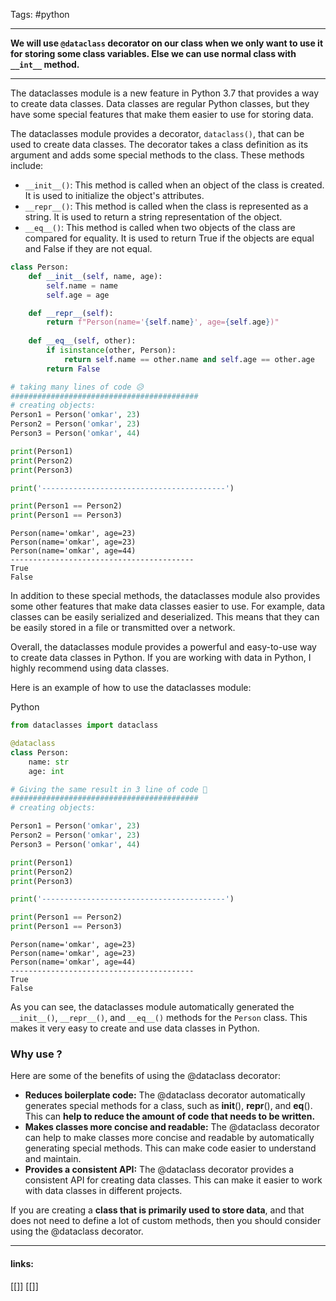 
Tags: #python 

------------------------------------------
**We will use `@dataclass` decorator on our class when we only want to use it for storing some class variables. Else we can use normal class with `__int__` method.**

----

The dataclasses module is a new feature in Python 3.7 that provides a way to create data classes. Data classes are regular Python classes, but they have some special features that make them easier to use for storing data.

The dataclasses module provides a decorator, `dataclass()`, that can be used to create data classes. The decorator takes a class definition as its argument and adds some special methods to the class. These methods include:

- `__init__()`: This method is called when an object of the class is created. It is used to initialize the object's attributes.
- `__repr__()`: This method is called when the class is represented as a string. It is used to return a string representation of the object.
- `__eq__()`: This method is called when two objects of the class are compared for equality. It is used to return True if the objects are equal and False if they are not equal.

```python
class Person:
    def __init__(self, name, age):
        self.name = name
        self.age = age

    def __repr__(self):
        return f"Person(name='{self.name}', age={self.age})"
    
    def __eq__(self, other):
        if isinstance(other, Person):
            return self.name == other.name and self.age == other.age
        return False

# taking many lines of code 😥
##########################################
# creating objects: 
Person1 = Person('omkar', 23)
Person2 = Person('omkar', 23)
Person3 = Person('omkar', 44)

print(Person1)
print(Person2)
print(Person3)

print('-----------------------------------------')

print(Person1 == Person2)  
print(Person1 == Person3)  

```

```output
Person(name='omkar', age=23) 
Person(name='omkar', age=23) 
Person(name='omkar', age=44) 
----------------------------------------- 
True 
False
```

In addition to these special methods, the dataclasses module also provides some other features that make data classes easier to use. For example, data classes can be easily serialized and deserialized. This means that they can be easily stored in a file or transmitted over a network.

Overall, the dataclasses module provides a powerful and easy-to-use way to create data classes in Python. If you are working with data in Python, I highly recommend using data classes.

Here is an example of how to use the dataclasses module:

Python

```python
from dataclasses import dataclass

@dataclass
class Person:
    name: str
    age: int

# Giving the same result in 3 line of code 🤩
##########################################
# creating objects: 

Person1 = Person('omkar', 23)
Person2 = Person('omkar', 23)
Person3 = Person('omkar', 44)

print(Person1)
print(Person2)
print(Person3)

print('-----------------------------------------')

print(Person1 == Person2)  
print(Person1 == Person3)  

```


```
Person(name='omkar', age=23) 
Person(name='omkar', age=23) 
Person(name='omkar', age=44) 
----------------------------------------- 
True 
False
```

As you can see, the dataclasses module automatically generated the `__init__()`, `__repr__()`, and `__eq__()` methods for the `Person` class. This makes it very easy to create and use data classes in Python.

### Why use ?
Here are some of the benefits of using the @dataclass decorator:

- **Reduces boilerplate code:** The @dataclass decorator automatically generates special methods for a class, such as **init**(), **repr**(), and **eq**(). This can **help to reduce the amount of code that needs to be written.**
- **Makes classes more concise and readable:** The @dataclass decorator can help to make classes more concise and readable by automatically generating special methods. This can make code easier to understand and maintain.
- **Provides a consistent API:** The @dataclass decorator provides a consistent API for creating data classes. This can make it easier to work with data classes in different projects.

If you are creating a **class that is primarily used to store data**, and that does not need to define a lot of custom methods, then you should consider using the @dataclass decorator.

---------------------
#### links:
[[]]
[[]]